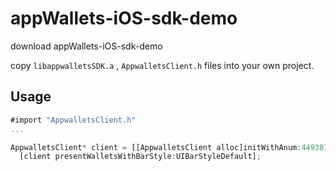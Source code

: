appWallets-iOS-sdk-demo
=======================

download appWallets-iOS-sdk-demo

  copy `libappwalletsSDK.a` , `AppwalletsClient.h` files into your own project.
  
  Usage
  --
  
  ```javascript
  #import "AppwalletsClient.h"
  ...
  
  AppwalletsClient* client = [[AppwalletsClient alloc]initWithAnum:4493872];
    [client presentWalletsWithBarStyle:UIBarStyleDefault];

  
  ```
  
